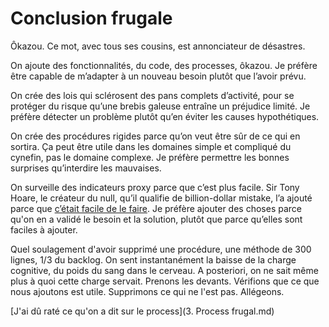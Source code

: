 # Conclusion frugale

Ôkazou. Ce mot, avec tous ses cousins, est annonciateur de désastres.

On ajoute des fonctionnalités, du code, des processes, ôkazou.
Je préfère être capable de m’adapter à un nouveau besoin plutôt que l’avoir prévu.

On crée des lois qui sclérosent des pans complets d’activité,
pour se protéger du risque qu’une brebis galeuse entraîne un préjudice limité.
Je préfère détecter un problème plutôt qu’en éviter les causes hypothétiques.

On crée des procédures rigides parce qu’on veut être sûr de ce qui en sortira.
Ça peut être utile dans les domaines simple et compliqué du cynefin, pas le domaine complexe.
Je préfère permettre les bonnes surprises qu’interdire les mauvaises.

On surveille des indicateurs proxy parce que c’est plus facile.
Sir Tony Hoare, le créateur du null, qu’il qualifie de billion-dollar mistake,
l’a ajouté parce que [c’était facile de le faire](https://www.infoq.com/presentations/Null-References-The-Billion-Dollar-Mistake-Tony-Hoare).
Je préfère ajouter des choses parce qu'on en a validé le besoin et la solution, plutôt que parce qu’elles sont faciles à ajouter.

Quel soulagement d'avoir supprimé une procédure, une méthode de 300 lignes, 1/3 du backlog.
On sent instantanément la baisse de la charge cognitive, du poids du sang dans le cerveau.
A posteriori, on ne sait même plus à quoi cette charge servait.
Prenons les devants. Vérifions que ce que nous ajoutons est utile.
Supprimons ce qui ne l'est pas. Allégeons.

[J'ai dû raté ce qu'on a dit sur le process](3. Process frugal.md)
